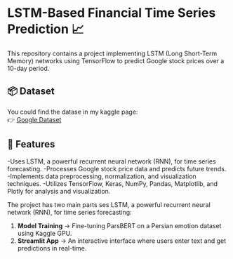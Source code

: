 # LSTM-Based Financial Time Series Prediction 📈 

This repository contains a project implementing LSTM (Long Short-Term Memory) networks using TensorFlow to predict Google stock prices over a 10-day period.

## 📦 Dataset
You could find the datase in my kaggle page:  
👉 [Google Dataset](https://www.kaggle.com/datasets/mbsoroush/google-dataset)

## 📌 Features

 -Uses LSTM, a powerful recurrent neural network (RNN), for time series forecasting.
 -Processes Google stock price data and predicts future trends.
 -Implements data preprocessing, normalization, and visualization techniques.
 -Utilizes TensorFlow, Keras, NumPy, Pandas, Matplotlib, and Plotly for analysis and visualization.

The project has two main parts ses LSTM, a powerful recurrent neural network (RNN), for time series forecasting:
1. **Model Training** → Fine-tuning ParsBERT on a Persian emotion dataset using Kaggle GPU.  
2. **Streamlit App** → An interactive interface where users enter text and get predictions in real-time.


